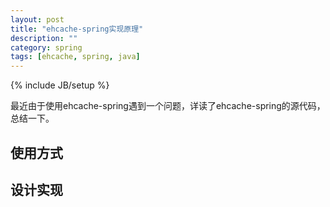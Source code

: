 ```yaml
---
layout: post
title: "ehcache-spring实现原理"
description: ""
category: spring
tags: [ehcache, spring, java]
---
```

{% include JB/setup %}

最近由于使用ehcache-spring遇到一个问题，详读了ehcache-spring的源代码，总结一下。

## 使用方式



## 设计实现



